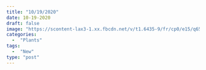 ```yaml
---
title: "10/19/2020"
date: 10-19-2020
draft: false
image: "https://scontent-lax3-1.xx.fbcdn.net/v/t1.6435-9/fr/cp0/e15/q65/122226316_10158481518947419_8930255813242051114_n.jpg?_nc_cat=108&ccb=1-3&_nc_sid=dd9801&_nc_ohc=ypgHG0FZbVEAX96Sspg&_nc_ht=scontent-lax3-1.xx&tp=14&oh=357a6f27b5c7856cbf7e884572f67653&oe=60DF8887"
categories:
  -  "Plants"
tags:
  -  "New"
type: "post"
---
```

